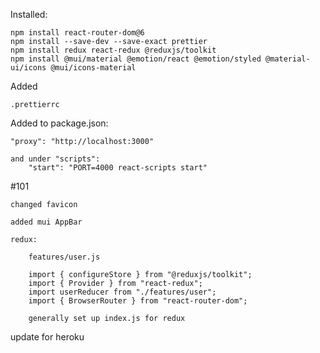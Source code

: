 Installed:

    npm install react-router-dom@6
    npm install --save-dev --save-exact prettier
    npm install redux react-redux @reduxjs/toolkit
    npm install @mui/material @emotion/react @emotion/styled @material-ui/icons @mui/icons-material

Added 

    .prettierrc

Added to package.json:
    
    "proxy": "http://localhost:3000"
    
    and under "scripts": 
        "start": "PORT=4000 react-scripts start"

#101

    changed favicon

    added mui AppBar

    redux:

        features/user.js

        import { configureStore } from "@reduxjs/toolkit";
        import { Provider } from "react-redux";
        import userReducer from "./features/user";
        import { BrowserRouter } from "react-router-dom";

        generally set up index.js for redux



update for heroku